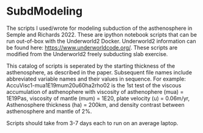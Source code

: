 # SubdModeling
The scripts I used/wrote for modeling subduction of the asthenosphere in Semple and Richards 2022.
These are ipython notebook scripts that can be run out-of-box with the Underworld2 Docker. Underworld2 information can be found here: https://www.underworldcode.org/. These scripts are modified from the Underworld2 freely subducting slab exercise.

This catalog of scripts is seperated by the starting thickness of the asthenosphere, as described in the paper. Subsequent file names include abbreviated variable names and their values in sequence. For example: AccuVisc1-mua1E19mum20u60ha2rho02 is the 1st test of the viscous accumulation of asthenophere with viscosity of asthenophere (mua) = 1E19Pas, viscosity of mantle (mum) = 1E20, plate velocity (u) = 0.06m/yr, Asthenosphere thickness (ha) = 200km, and density contrast between asthenosphere and mantle of 2%.

Scripts should take from 3-7 days each to run on an average laptop.

